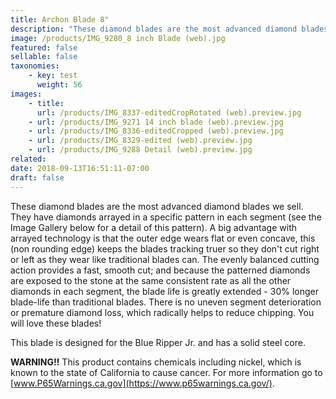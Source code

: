```yaml
---
title: Archon Blade 8"
description: "These diamond blades are the most advanced diamond blades we sell. They have diamonds arrayed in a specific pattern in each segment."
image: /products/IMG_9280_8 inch Blade (web).jpg
featured: false
sellable: false
taxonomies: 
    - key: test
      weight: 56
images: 
    - title:
      url: /products/IMG_8337-editedCropRotated (web).preview.jpg
    - url: /products/IMG_9271 14 inch blade (web).preview.jpg
    - url: /products/IMG_8336-editedCropped (web).preview.jpg
    - url: /products/IMG_8329-edited (web).preview.jpg
    - url: /products/IMG_9288 Detail (web).preview.jpg
related: 
date: 2018-09-13T16:51:11-07:00
draft: false
---
```


These diamond blades are the most advanced diamond blades we sell. They have diamonds arrayed in a specific pattern in each segment (see the Image Gallery below for a detail of this pattern). A big advantage with arrayed technology is that the outer edge wears flat or even concave, this (non rounding edge) keeps the blades tracking truer so they don't cut right or left as they wear like traditional blades can. The evenly balanced cutting action provides a fast, smooth cut; and because the patterned diamonds are exposed to the stone at the same consistent rate as all the other diamonds in each segment, the blade life is greatly extended - 30% longer blade-life than traditional blades. There is no uneven segment deterioration or premature diamond loss, which radically helps to reduce chipping. You will love these blades!

This blade is designed for the Blue Ripper Jr. and has a solid steel core.

**WARNING!!** This product contains chemicals including nickel, which is known to the state of California to cause cancer. For more information go to [www.P65Warnings.ca.gov](https://www.p65warnings.ca.gov/).